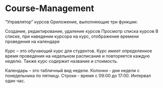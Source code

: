 # Course-Management

“Управлятор” курсов 
Gриложение, выполняющие три функции: 

Создание, редактирование, удаление курсов 
Просмотр списка курсов 
В списке, при наведении курсора на курс, отображение времени проведения на календаре 

Курс – это обучающий курс для студентов. Курс имеет определенное время проведения на недельном расписание и повторяется каждую неделю. Также курс содержит название и стоимость.

Календарь – это табличный вид недели. Колонки - дни недели с понедельника по пятницу. Строки - время с 09:00 до 17:00. Интервал один час. 

